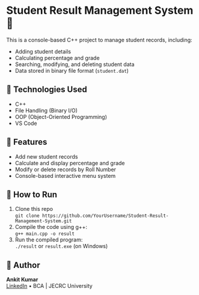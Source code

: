 # Student Result Management System 📝

This is a console-based C++ project to manage student records, including:
- Adding student details
- Calculating percentage and grade
- Searching, modifying, and deleting student data
- Data stored in binary file format (`student.dat`)

## 🔧 Technologies Used
- C++
- File Handling (Binary I/O)
- OOP (Object-Oriented Programming)
- VS Code

## 🚀 Features
- Add new student records
- Calculate and display percentage and grade
- Modify or delete records by Roll Number
- Console-based interactive menu system

## 📂 How to Run
1. Clone this repo  
   `git clone https://github.com/YourUsername/Student-Result-Management-System.git`
2. Compile the code using g++:  
   `g++ main.cpp -o result`
3. Run the compiled program:  
   `./result` or `result.exe` (on Windows)

## 📌 Author
**Ankit Kumar**  
[LinkedIn](https://linkedin.com/in/ankitchoudhary78) • BCA | JECRC University
